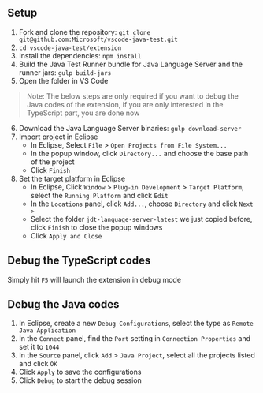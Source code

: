 ## Setup
1. Fork and clone the repository: `git clone git@github.com:Microsoft/vscode-java-test.git`
2. `cd vscode-java-test/extension`
3. Install the dependencies: `npm install`
4. Build the Java Test Runner bundle for Java Language Server and the runner jars: `gulp build-jars`
5. Open the folder in VS Code
> Note: The below steps are only required if you want to debug the Java codes of the extension, if you are only interested in the TypeScript part, you are done now
6. Download the Java Language Server binaries: `gulp download-server`
7. Import project in Eclipse
    - In Eclipse, Select `File` > `Open Projects from File System...`
    - In the popup window, click `Directory...` and choose the base path of the project
    - Click `Finish`
8. Set the target platform in Eclipse
    - In Eclipse, Click `Window` > `Plug-in Development` > `Target Platform`, select the `Running Platform` and click `Edit`
    - In the `Locations` panel, click `Add...`, choose `Directory` and click `Next >`
    - Select the folder `jdt-language-server-latest` we just copied before, click `Finish` to close the popup windows
    - Click `Apply and Close`

## Debug the TypeScript codes
Simply hit `F5` will launch the extension in debug mode

## Debug the Java codes
1. In Eclipse, create a new `Debug Configurations`, select the type as `Remote Java Application`
2. In the `Connect` panel, find the `Port` setting in `Connection Properties` and set it to `1044`
3. In the `Source` panel, click `Add` > `Java Project`, select all the projects listed and click `OK`
3. Click `Apply` to save the configurations
4. Click `Debug` to start the debug session